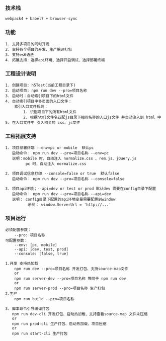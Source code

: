 
### 技术栈
    webpack4 + babel7 + browser-sync


### 功能
    1. 支持多项目的同时开发
    2. 支持各个项目的开发、生产编译打包
    3. 支持es6语法
    4. 拓展支持：选择api环境、选择开启调试、选择部署终端

   
### 工程设计说明
    1. 创建项目: h5Test(当前工程目录下)
    2. 启动项目: npm run dev --pro=项目名称 
    3. 启动时：自动索引项目下的html文件
    4. 自动索引项目中多页面的入口文件：
        索引入口文件规则：
            1. 识别项目下的所有html文件
            2. 根据html文件名匹配js目录下相同名称的入口js文件 并自动注入到 html 中
    5. 在入口文件中 引入相关的 css、js文件

### 工程拓展支持
    1. 项目部署终端 --env=pc or mobile  默认pc
       启动命令： npm run dev --pro=项目名称 --env=pc
       说明：mobile 时，自动注入 normalize.css 、rem.js、jQuery.js
             pc 时，自动注入 normalize.css
             
    2. 项目调试信息打印 --console=false or true  默认false
       启动命令： npm run dev --pro=项目名称 --console=false
    
    3. 项目api环境；--api=dev or test or prod 默认dev 需要在config目录下配置
       启动命令： npm run dev --pro=项目名称 --api=dev
       说明： config目录下配置的api环境变量需要配置到window
              示例： window.ServerUrl = 'http://...'

 
### 项目运行
    必须配置参数：
        --pro: 项目名称
    可配置参数： 
        --env: [pc, mobile]
        --api: [dev, test, prod]
        --console: [false, true]
        
    1.开发 支持热加载
        npm run dev --pro=项目名称 开发打包、支持source-map文件
        or
        npm run server-dev --pro=项目名称 等同于 npm run dev
        or
        npm run server-prod --pro=项目名称 生产打包
    2.生产 
        npm run build --pro=项目名称
        
    3. 脚本命令引导编译打包
       npm run dev-cli 开发打包、启动热加载、支持查看source-map 文件未压缩
       or
       npm run prod-cli 生产打包、启动热加载、项目压缩
       or
       npm run start-cli 生产打包
